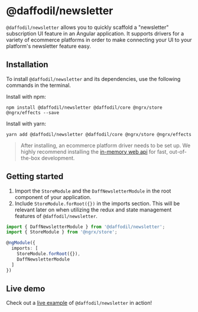 # @daffodil/newsletter
`@daffodil/newsletter` allows you to quickly scaffold a "newsletter" subscription UI feature in an Angular application. It supports drivers for a variety of ecommerce platforms in order to make connecting your UI to your platform's newsletter feature easy.

<!-- ## Overview
talk about supported platforms -->

## Installation
To install `@daffodil/newsletter` and its dependencies, use the following commands in the terminal.

Install with npm:
```
npm install @daffodil/newsletter @daffodil/core @ngrx/store @ngrx/effects --save
```

Install with yarn:
```
yarn add @daffodil/newsletter @daffodil/core @ngrx/store @ngrx/effects
```

> After installing, an ecommerce platform driver needs to be set up. We highly recommend installing the [in-memory web api](./guides/drivers.md) for fast, out-of-the-box development.

## Getting started
1. Import the `StoreModule` and the `DaffNewsletterModule` in the root component of your application.
2. Include `StoreModule.forRoot({})` in the imports section. This will be relevant later on when utilizing the redux and state management features of `@daffodil/newsletter`.

```ts
import { DaffNewsletterModule } from '@daffodil/newsletter';
import { StoreModule } from '@ngrx/store';

@ngModule({
  imports: [
    StoreModule.forRoot({}),
    DaffNewsletterModule
  ]
})
```

## Live demo
Check out a [live example](https://stackblitz.com/edit/daff-newsletter-example) of `@daffodil/newsletter` in action!
